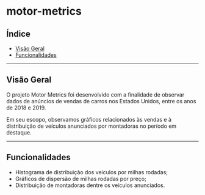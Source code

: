 # motor-metrics

## Índice

- [Visão Geral](#visão-geral)
- [Funcionalidades](#funcionalidades)

---

## Visão Geral

O projeto Motor Metrics foi desenvolvido com a finalidade de observar dados de anúncios de vendas de carros nos Estados Unidos, entre os anos de 2018 e 2019.

Em seu escopo, observamos gráficos relacionados às vendas e à distribuição de veículos anunciados por montadoras no período em destaque.

---

## Funcionalidades

- Histograma de distribuição dos veículos por milhas rodadas;
- Gráficos de dispersão de milhas rodadas por preço;
- Distribuição de montadoras dentre os veículos anunciados.